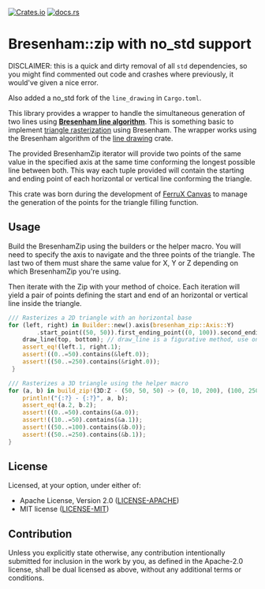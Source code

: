 [![Crates.io](https://img.shields.io/crates/v/bresenham_zip)](https://crates.io/crates/bresenham_zip)
[![docs.rs](https://img.shields.io/docsrs/bresenham_zip)](https://doc.rs/bresenham_zip)

# Bresenham::zip with no_std support

DISCLAIMER: this is a quick and dirty removal of all ```std``` dependencies, so you might find commented out code and crashes where previously, it would've given a nice error.

Also added a no_std fork of the ```line_drawing``` in ```Cargo.toml```.




This library provides a wrapper to handle the simultaneous generation of two lines using [**Bresenham line algorithm**](https://en.wikipedia.org/wiki/Bresenham%27s_line_algorithm).
This is something basic to implement [triangle rasterization](http://www.sunshine2k.de/coding/java/TriangleRasterization/TriangleRasterization.html)
using Bresenham. The wrapper works using the Bresenham algorithm of the [line drawing](https://crates.io/crates/line_drawing) crate. 

The provided BresenhamZip iterator will provide two points of the same value in the specified axis at the same time conforming the 
longest possible line between both. This way each tuple provided will contain the starting and ending point of each
horizontal or vertical line conforming the triangle.

This crate was born during the development of [FerruX Canvas](https://crates.io/crates/ferrux_canvas) to manage the
generation of the points for the triangle filling function.

## Usage

Build the BresenhamZip using the builders or the helper macro.
You will need to specify the axis to navigate and the three points of the triangle. 
The last two of them must share the same value for X, Y or Z depending on which BresenhamZip you're using.

Then iterate with the Zip with your method of choice. Each iteration will yield a pair of points defining the start and end of an horizontal or vertical line inside the triangle.

```rust
/// Rasterizes a 2D triangle with an horizontal base
for (left, right) in Builder::new().axis(bresenham_zip::Axis::Y)
        .start_point((50, 50)).first_ending_point((0, 100)).second_ending_point((250, 100)).build()? {
    draw_line(top, bottom); // draw_line is a figurative method, use one of your project
    assert_eq!(left.1, right.1);
    assert!((0..=50).contains(&left.0));
    assert!((50..=250).contains(&right.0));
 }
```

```rust
/// Rasterizes a 3D triangle using the helper macro
for (a, b) in build_zip!(3D:Z - (50, 50, 50) -> (0, 10, 200), (100, 250, 200))? {
    println!("{:?} - {:?}", a, b);
    assert_eq!(a.2, b.2);
    assert!((0..=50).contains(&a.0));
    assert!((10..=50).contains(&a.1));
    assert!((50..=100).contains(&b.0));
    assert!((50..=250).contains(&b.1));
}
```

## License

Licensed, at your option, under either of:

* Apache License, Version 2.0 ([LICENSE-APACHE](LICENSE-APACHE))
* MIT license ([LICENSE-MIT](LICENSE-MIT))

## Contribution

Unless you explicitly state otherwise, any contribution intentionally submitted
for inclusion in the work by you, as defined in the Apache-2.0 license, shall be
dual licensed as above, without any additional terms or conditions.
